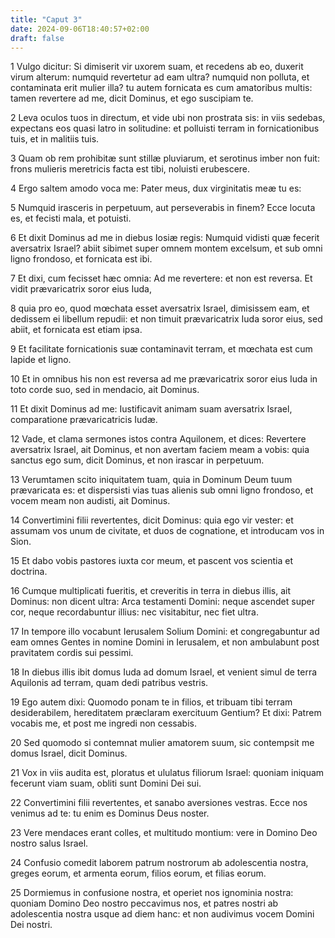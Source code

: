 ```yaml
---
title: "Caput 3"
date: 2024-09-06T18:40:57+02:00
draft: false
---
```




1 Vulgo dicitur: Si dimiserit vir uxorem suam, et recedens ab eo, duxerit virum alterum: numquid revertetur ad eam ultra? numquid non polluta, et contaminata erit mulier illa? tu autem fornicata es cum amatoribus multis: tamen revertere ad me, dicit Dominus, et ego suscipiam te.

2 Leva oculos tuos in directum, et vide ubi non prostrata sis: in viis sedebas, expectans eos quasi latro in solitudine: et polluisti terram in fornicationibus tuis, et in malitiis tuis.

3 Quam ob rem prohibitæ sunt stillæ pluviarum, et serotinus imber non fuit: frons mulieris meretricis facta est tibi, noluisti erubescere.

4 Ergo saltem amodo voca me: Pater meus, dux virginitatis meæ tu es:

5 Numquid irasceris in perpetuum, aut perseverabis in finem? Ecce locuta es, et fecisti mala, et potuisti.

6 Et dixit Dominus ad me in diebus Iosiæ regis: Numquid vidisti quæ fecerit aversatrix Israel? abiit sibimet super omnem montem excelsum, et sub omni ligno frondoso, et fornicata est ibi.

7 Et dixi, cum fecisset hæc omnia: Ad me revertere: et non est reversa. Et vidit prævaricatrix soror eius Iuda,

8 quia pro eo, quod mœchata esset aversatrix Israel, dimisissem eam, et dedissem ei libellum repudii: et non timuit prævaricatrix Iuda soror eius, sed abiit, et fornicata est etiam ipsa.

9 Et facilitate fornicationis suæ contaminavit terram, et mœchata est cum lapide et ligno.

10 Et in omnibus his non est reversa ad me prævaricatrix soror eius Iuda in toto corde suo, sed in mendacio, ait Dominus.

11 Et dixit Dominus ad me: Iustificavit animam suam aversatrix Israel, comparatione prævaricatricis Iudæ.

12 Vade, et clama sermones istos contra Aquilonem, et dices: Revertere aversatrix Israel, ait Dominus, et non avertam faciem meam a vobis: quia sanctus ego sum, dicit Dominus, et non irascar in perpetuum.

13 Verumtamen scito iniquitatem tuam, quia in Dominum Deum tuum prævaricata es: et dispersisti vias tuas alienis sub omni ligno frondoso, et vocem meam non audisti, ait Dominus.

14 Convertimini filii revertentes, dicit Dominus: quia ego vir vester: et assumam vos unum de civitate, et duos de cognatione, et introducam vos in Sion.

15 Et dabo vobis pastores iuxta cor meum, et pascent vos scientia et doctrina.

16 Cumque multiplicati fueritis, et creveritis in terra in diebus illis, ait Dominus: non dicent ultra: Arca testamenti Domini: neque ascendet super cor, neque recordabuntur illius: nec visitabitur, nec fiet ultra.

17 In tempore illo vocabunt Ierusalem Solium Domini: et congregabuntur ad eam omnes Gentes in nomine Domini in Ierusalem, et non ambulabunt post pravitatem cordis sui pessimi.

18 In diebus illis ibit domus Iuda ad domum Israel, et venient simul de terra Aquilonis ad terram, quam dedi patribus vestris.

19 Ego autem dixi: Quomodo ponam te in filios, et tribuam tibi terram desiderabilem, hereditatem præclaram exercituum Gentium? Et dixi: Patrem vocabis me, et post me ingredi non cessabis.

20 Sed quomodo si contemnat mulier amatorem suum, sic contempsit me domus Israel, dicit Dominus.

21 Vox in viis audita est, ploratus et ululatus filiorum Israel: quoniam iniquam fecerunt viam suam, obliti sunt Domini Dei sui.

22 Convertimini filii revertentes, et sanabo aversiones vestras. Ecce nos venimus ad te: tu enim es Dominus Deus noster.

23 Vere mendaces erant colles, et multitudo montium: vere in Domino Deo nostro salus Israel.

24 Confusio comedit laborem patrum nostrorum ab adolescentia nostra, greges eorum, et armenta eorum, filios eorum, et filias eorum.

25 Dormiemus in confusione nostra, et operiet nos ignominia nostra: quoniam Domino Deo nostro peccavimus nos, et patres nostri ab adolescentia nostra usque ad diem hanc: et non audivimus vocem Domini Dei nostri.

